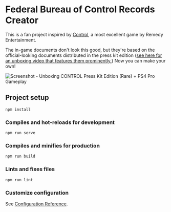 # Federal Bureau of Control Records Creator

This is a fan project inspired by [Control](https://www.remedygames.com/games/control/), a most excellent game by Remedy Entertainment.

The in-game documents don't look this good, but they're based on the official-looking documents distributed in the press kit edition ([see here for an unboxing video that features them prominently.](
https://www.youtube.com/watch?v=mFmV2sX8QyM&t=181s)) Now you can make your own!

![Screenshot - Unboxing CONTROL Press Kit Edition (Rare) + PS4 Pro Gameplay](https://user-images.githubusercontent.com/2553268/93152278-4cc59580-f6cc-11ea-9b05-6bd775d207c5.jpg)


## Project setup
```
npm install
```

### Compiles and hot-reloads for development
```
npm run serve
```

### Compiles and minifies for production
```
npm run build
```

### Lints and fixes files
```
npm run lint
```

### Customize configuration
See [Configuration Reference](https://cli.vuejs.org/config/).
